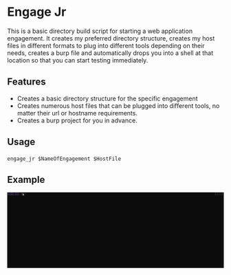 # Engage Jr

This is a basic directory build script for starting a web application engagement. It creates my preferred directory structure, creates my host files in different formats to plug into different tools depending on their needs, creates a burp file and automatically drops you into a shell at that location so that you can start testing immediately.

## Features

* Creates a basic directory structure for the specific engagement
* Creates numerous host files that can be plugged into different tools, no matter their url or hostname requirements.
* Creates a burp project for you in advance.

## Usage
```
engage_jr $NameOfEngagement $HostFile
```

## Example

![ Alt text](Peek-2024-01-19-10-11.gif) [](Peek-2024-01-19-10-11.gif)

